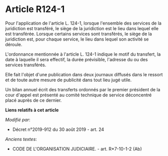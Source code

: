 # Article R124-1

Pour l'application de l'article L. 124-1, lorsque l'ensemble des services de la juridiction est transféré, le siège de la
juridiction est le lieu dans lequel elle est transférée. Lorsque certains services sont transférés, le siège de la
juridiction est, pour chaque service, le lieu dans lequel son activité se déroule.

L'ordonnance mentionnée à l'article L. 124-1 indique le motif du transfert, la date à laquelle il sera effectif, la durée
prévisible, l'adresse du ou des services transférés.

Elle fait l'objet d'une publication dans deux journaux diffusés dans le ressort et de toute autre mesure de publicité dans
tout lieu jugé utile.

Un bilan annuel écrit des transferts ordonnés par le premier président de la cour d'appel est présenté au comité technique de
service déconcentré placé auprès de ce dernier.

**Liens relatifs à cet article**

_Modifié par_:

  - Décret n°2019-912 du 30 août 2019 - art. 24

_Anciens textes_:

  - CODE DE L'ORGANISATION JUDICIAIRE. - art. R*7-10-1-2 (Ab)
